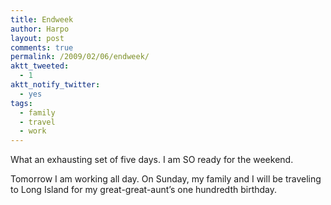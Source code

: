 ```yaml
---
title: Endweek
author: Harpo
layout: post
comments: true
permalink: /2009/02/06/endweek/
aktt_tweeted:
  - 1
aktt_notify_twitter:
  - yes
tags:
  - family
  - travel
  - work
---
```

What an exhausting set of five days. I am SO ready for the weekend.

Tomorrow I am working all day. On Sunday, my family and I will be traveling to Long Island for my great-great-aunt&#8217;s one hundredth birthday.